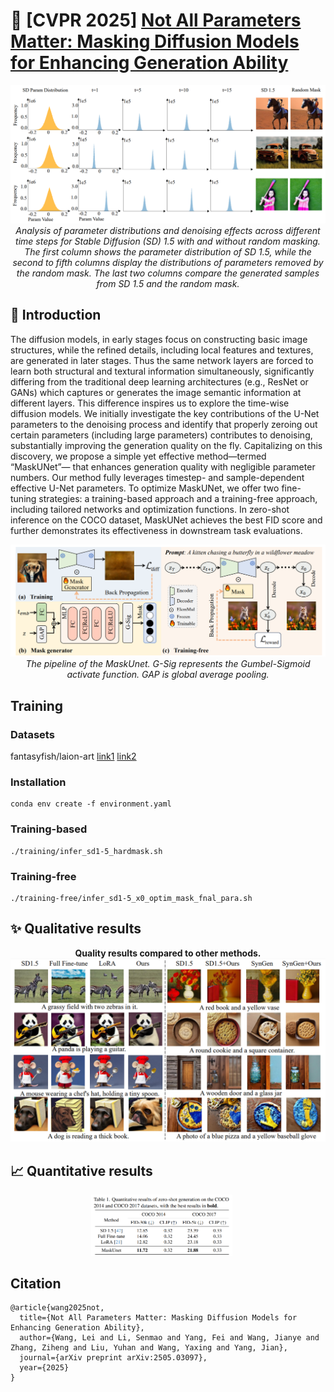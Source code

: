 # 🚀 [CVPR 2025] [Not All Parameters Matter: Masking Diffusion Models for Enhancing Generation Ability](https://arxiv.org/pdf/2505.03097)

<div align="center">
<img src="./motivation.png" alt="demo" style="zoom:150%;" />
  <br>
  <em>
      Analysis of parameter distributions and denoising effects across different time steps for Stable Diffusion (SD) 1.5 with and without random masking. The first column shows the parameter distribution of SD 1.5, while the second to fifth columns display the distributions of parameters removed by the random mask. The last two columns compare the generated samples from SD 1.5 and the random mask.
  </em>
</div>

## 📘 Introduction
The diffusion models, in early stages focus on constructing basic image structures, while the refined details, including local features and textures, are generated in later stages.  Thus the same network layers are forced to learn both structural and textural information simultaneously,  significantly differing from the traditional deep learning architectures (e.g., ResNet or GANs) which  captures or generates the image semantic information at different layers.  This difference inspires us to explore the time-wise diffusion models.  We initially investigate the key contributions of the U-Net parameters to the denoising process and identify that properly zeroing out certain parameters (including large parameters) contributes to denoising, substantially improving the generation quality on the fly. Capitalizing on this discovery, we propose a simple yet effective method—termed “MaskUNet”— that enhances generation quality with   negligible parameter numbers. Our method fully leverages timestep- and sample-dependent effective U-Net parameters. To optimize MaskUNet,  we offer two fine-tuning strategies: a training-based approach and a training-free approach, including tailored networks and optimization functions.  In zero-shot inference on the COCO dataset, MaskUNet achieves the best FID score and further demonstrates its effectiveness in downstream task evaluations.

<img src="./method.png" alt="method" />

<div align="center">
<em>The pipeline of the MaskUnet. G-Sig represents the Gumbel-Sigmoid activate function. GAP is global average pooling.
  </em>
</div>

## Training
### Datasets
fantasyfish/laion-art [link1](https://huggingface.co/datasets/fantasyfish/laion-art)  [link2](https://hf-mirror.com/datasets/fantasyfish/laion-art)

### Installation
```shell
conda env create -f environment.yaml
  ```
### Training-based
```shell
./training/infer_sd1-5_hardmask.sh
  ```

### Training-free
```shell
./training-free/infer_sd1-5_x0_optim_mask_fnal_para.sh
  ```
## ✨ Qualitative results

<div align="center">
    <b>
            Quality results compared to other methods.
    </b>
</div>
<img src="./results.png" alt="sd-ddim50" />

## 📈  Quantitative results
<p align="center">
<img src="./results1.png" alt="origin" style="width: 45%;margin-right: 20px;" /> 
</p>

## Citation

```
@article{wang2025not,
  title={Not All Parameters Matter: Masking Diffusion Models for Enhancing Generation Ability},
  author={Wang, Lei and Li, Senmao and Yang, Fei and Wang, Jianye and Zhang, Ziheng and Liu, Yuhan and Wang, Yaxing and Yang, Jian},
  journal={arXiv preprint arXiv:2505.03097},
  year={2025}
}

```

